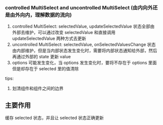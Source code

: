 ### controlled MultiSelect and uncontrolled MultiSelect (由内向外还是由外向内，理解数据的流向)

1. controlled MultiSelect: selectedValue, updateSelectedValue 状态全部由外部去维护，可以通过改变 selectedValue 和直接调用 updateSelectedValue 两种方式去更新
2.  uncontrolled MultiSelect: selectedValue, onSelectedValuesChange 状态由内部维护，但是当内部状态发生变化时，需要将内部状态通知给外部，然后再通过外部的 state 更新 value
3. options 可能发生变化，当 options 发生变化时，要将不存在于 options 里面但是却存在于 selected 里的值清除

tips:

1. 划清组件和组件之间的边界

## 主要作用

缓存 selected 状态，并且让 selected 状态正确更新